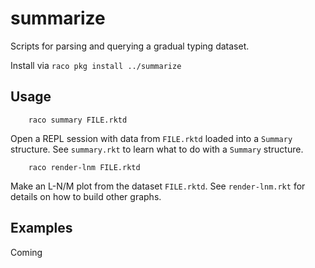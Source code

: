 summarize
===

Scripts for parsing and querying a gradual typing dataset.

Install via `raco pkg install ../summarize`


Usage
---

```
    raco summary FILE.rktd
```

Open a REPL session with data from `FILE.rktd` loaded into a `Summary` structure.
See `summary.rkt` to learn what to do with a `Summary` structure.

```
    raco render-lnm FILE.rktd
```

Make an L-N/M plot from the dataset `FILE.rktd`.
See `render-lnm.rkt` for details on how to build other graphs.


Examples
---

Coming

